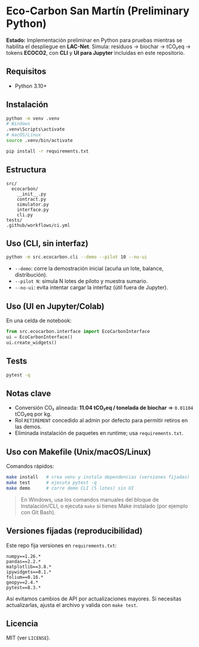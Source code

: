 # Eco-Carbon San Martín (Preliminary Python)

**Estado:** Implementación preliminar en Python para pruebas mientras se habilita el despliegue en **LAC-Net**.
Simula: residuos → biochar → tCO₂eq → tokens **ECOCO2**, con **CLI** y **UI para Jupyter** incluidas en este repositorio.

## Requisitos
- Python 3.10+

## Instalación
```bash
python -m venv .venv
# Windows
.venv\Scripts\activate
# macOS/Linux
source .venv/bin/activate

pip install -r requirements.txt
```

## Estructura
```
src/
  ecocarbon/
    __init__.py
    contract.py
    simulator.py
    interface.py
    cli.py
tests/
.github/workflows/ci.yml
```

## Uso (CLI, sin interfaz)
```bash
python -m src.ecocarbon.cli --demo --pilot 10 --no-ui
```
- `--demo`: corre la demostración inicial (acuña un lote, balance, distribución).
- `--pilot N`: simula N lotes de piloto y muestra sumario.
- `--no-ui`: evita intentar cargar la interfaz (útil fuera de Jupyter).

## Uso (UI en Jupyter/Colab)
En una celda de notebook:
```python
from src.ecocarbon.interface import EcoCarbonInterface
ui = EcoCarbonInterface()
ui.create_widgets()
```

## Tests
```bash
pytest -q
```

## Notas clave
- Conversión CO₂ alineada: **11.04 tCO₂eq / tonelada de biochar** ⇒ `0.01104` tCO₂eq por kg.
- Rol `RETIREMENT` concedido al admin por defecto para permitir retiros en las demos.
- Eliminada instalación de paquetes en runtime; usa `requirements.txt`.

## Uso con Makefile (Unix/macOS/Linux)
Comandos rápidos:
```bash
make install   # crea venv y instala dependencias (versiones fijadas)
make test      # ejecuta pytest -q
make demo      # corre demo CLI (5 lotes) sin UI
```

> En Windows, usa los comandos manuales del bloque de Instalación/CLI,
> o ejecuta `make` si tienes Make instalado (por ejemplo con Git Bash).

## Versiones fijadas (reproducibilidad)
Este repo fija versiones en `requirements.txt`:
```
numpy==1.26.* 
pandas==2.2.* 
matplotlib==3.8.* 
ipywidgets==8.1.* 
folium==0.16.* 
geopy==2.4.* 
pytest==8.3.*
```
Así evitamos cambios de API por actualizaciones mayores. Si necesitas actualizarlas,
ajusta el archivo y valida con `make test`.

## Licencia
MIT (ver `LICENSE`).
